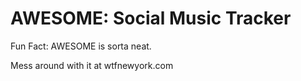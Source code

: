 AWESOME: Social Music Tracker
=============================

Fun Fact: AWESOME is sorta neat.

Mess around with it at wtfnewyork.com

